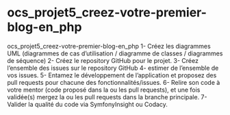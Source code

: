 # ocs_projet5_creez-votre-premier-blog-en_php
ocs_projet5_creez-votre-premier-blog-en_php
1- Créez les diagrammes UML (diagrammes de cas d’utilisation / diagramme de classes /  diagrammes de séquence)
2- Créez le repository GitHub pour le projet.
3- Créez l’ensemble des issues sur le repository GitHub
4- estimer de l’ensemble de vos issues.
5- Entamez le développement de l’application et proposez des pull requests pour chacune des fonctionnalités/issues.
6- Relire son code à votre mentor (code proposé dans la ou les pull requests), et une fois validée(s) mergez la ou les pull requests dans la branche principale.
7- Valider la qualité du code via SymfonyInsight ou Codacy.
